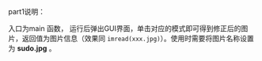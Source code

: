 part1说明：

入口为main 函数， 运行后弹出GUI界面，单击对应的模式即可得到修正后的图片，返回值为图片信息（效果同 `imread(xxx.jpg)`）。使用时需要将图片名称设置为 **sudo.jpg** 。